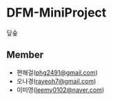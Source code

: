# DFM-MiniProject
딮숲

## Member
- 편해걸(phg2491@gmail.com)
- 오나경(rayeoh7@gmail.com)
- 이미영(leemy0102@naver.com)